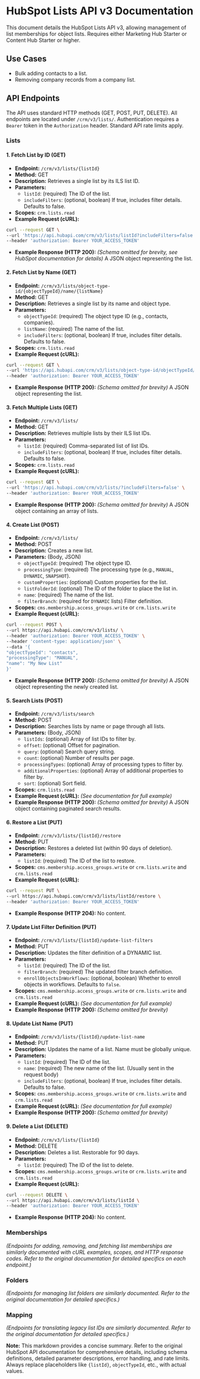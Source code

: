 # HubSpot Lists API v3 Documentation

This document details the HubSpot Lists API v3, allowing management of list memberships for object lists.  Requires either Marketing Hub Starter or Content Hub Starter or higher.

## Use Cases

* Bulk adding contacts to a list.
* Removing company records from a company list.


## API Endpoints

The API uses standard HTTP methods (GET, POST, PUT, DELETE).  All endpoints are located under `/crm/v3/lists/`.  Authentication requires a `Bearer` token in the `Authorization` header.  Standard API rate limits apply.


### Lists

#### 1. Fetch List by ID (GET)

* **Endpoint:** `/crm/v3/lists/{listId}`
* **Method:** GET
* **Description:** Retrieves a single list by its ILS list ID.
* **Parameters:**
    * `listId`: (required) The ID of the list.
    * `includeFilters`: (optional, boolean)  If true, includes filter details. Defaults to false.
* **Scopes:** `crm.lists.read`
* **Example Request (cURL):**
```bash
curl --request GET \
--url 'https://api.hubapi.com/crm/v3/lists/listId?includeFilters=false' \
--header 'authorization: Bearer YOUR_ACCESS_TOKEN'
```
* **Example Response (HTTP 200):**  *(Schema omitted for brevity, see HubSpot documentation for details)*  A JSON object representing the list.


#### 2. Fetch List by Name (GET)

* **Endpoint:** `/crm/v3/lists/object-type-id/{objectTypeId}/name/{listName}`
* **Method:** GET
* **Description:** Retrieves a single list by its name and object type.
* **Parameters:**
    * `objectTypeId`: (required) The object type ID (e.g., contacts, companies).
    * `listName`: (required) The name of the list.
    * `includeFilters`: (optional, boolean) If true, includes filter details. Defaults to false.
* **Scopes:** `crm.lists.read`
* **Example Request (cURL):**
```bash
curl --request GET \
--url 'https://api.hubapi.com/crm/v3/lists/object-type-id/objectTypeId/name/listName?includeFilters=false' \
--header 'authorization: Bearer YOUR_ACCESS_TOKEN'
```
* **Example Response (HTTP 200):**  *(Schema omitted for brevity)* A JSON object representing the list.


#### 3. Fetch Multiple Lists (GET)

* **Endpoint:** `/crm/v3/lists/`
* **Method:** GET
* **Description:** Retrieves multiple lists by their ILS list IDs.
* **Parameters:**
    * `listId`: (required) Comma-separated list of list IDs.
    * `includeFilters`: (optional, boolean) If true, includes filter details. Defaults to false.
* **Scopes:** `crm.lists.read`
* **Example Request (cURL):**
```bash
curl --request GET \
--url 'https://api.hubapi.com/crm/v3/lists/?includeFilters=false' \
--header 'authorization: Bearer YOUR_ACCESS_TOKEN'
```
* **Example Response (HTTP 200):** *(Schema omitted for brevity)* A JSON object containing an array of lists.


#### 4. Create List (POST)

* **Endpoint:** `/crm/v3/lists/`
* **Method:** POST
* **Description:** Creates a new list.
* **Parameters:** (Body, JSON)
    * `objectTypeId`: (required) The object type ID.
    * `processingType`: (required) The processing type (e.g., `MANUAL`, `DYNAMIC`, `SNAPSHOT`).
    * `customProperties`: (optional) Custom properties for the list.
    * `listFolderId`: (optional) The ID of the folder to place the list in.
    * `name`: (required) The name of the list.
    * `filterBranch`: (required for `DYNAMIC` lists)  Filter definition.
* **Scopes:** `cms.membership.access_groups.write` or `crm.lists.write`
* **Example Request (cURL):**
```bash
curl --request POST \
--url https://api.hubapi.com/crm/v3/lists/ \
--header 'authorization: Bearer YOUR_ACCESS_TOKEN' \
--header 'content-type: application/json' \
--data '{
"objectTypeId": "contacts",
"processingType": "MANUAL",
"name": "My New List"
}'
```
* **Example Response (HTTP 200):** *(Schema omitted for brevity)* A JSON object representing the newly created list.


#### 5. Search Lists (POST)

* **Endpoint:** `/crm/v3/lists/search`
* **Method:** POST
* **Description:** Searches lists by name or page through all lists.
* **Parameters:** (Body, JSON)
    * `listIds`: (optional) Array of list IDs to filter by.
    * `offset`: (optional) Offset for pagination.
    * `query`: (optional) Search query string.
    * `count`: (optional) Number of results per page.
    * `processingTypes`: (optional) Array of processing types to filter by.
    * `additionalProperties`: (optional) Array of additional properties to filter by.
    * `sort`: (optional) Sort field.
* **Scopes:** `crm.lists.read`
* **Example Request (cURL):** *(See documentation for full example)*
* **Example Response (HTTP 200):** *(Schema omitted for brevity)* A JSON object containing paginated search results.


#### 6. Restore a List (PUT)

* **Endpoint:** `/crm/v3/lists/{listId}/restore`
* **Method:** PUT
* **Description:** Restores a deleted list (within 90 days of deletion).
* **Parameters:**
    * `listId`: (required) The ID of the list to restore.
* **Scopes:** `cms.membership.access_groups.write` or `crm.lists.write` and `crm.lists.read`
* **Example Request (cURL):**
```bash
curl --request PUT \
--url https://api.hubapi.com/crm/v3/lists/listId/restore \
--header 'authorization: Bearer YOUR_ACCESS_TOKEN'
```
* **Example Response (HTTP 204):** No content.


#### 7. Update List Filter Definition (PUT)

* **Endpoint:** `/crm/v3/lists/{listId}/update-list-filters`
* **Method:** PUT
* **Description:** Updates the filter definition of a DYNAMIC list.
* **Parameters:**
    * `listId`: (required) The ID of the list.
    * `filterBranch`: (required) The updated filter branch definition.
    * `enrollObjectsInWorkflows`: (optional, boolean) Whether to enroll objects in workflows. Defaults to `false`.
* **Scopes:** `cms.membership.access_groups.write` or `crm.lists.write` and `crm.lists.read`
* **Example Request (cURL):** *(See documentation for full example)*
* **Example Response (HTTP 200):** *(Schema omitted for brevity)*


#### 8. Update List Name (PUT)

* **Endpoint:** `/crm/v3/lists/{listId}/update-list-name`
* **Method:** PUT
* **Description:** Updates the name of a list.  Name must be globally unique.
* **Parameters:**
    * `listId`: (required) The ID of the list.
    * `name`: (required) The new name of the list.  (Usually sent in the request body)
    * `includeFilters`: (optional, boolean) If true, includes filter details. Defaults to false.
* **Scopes:** `cms.membership.access_groups.write` or `crm.lists.write` and `crm.lists.read`
* **Example Request (cURL):** *(See documentation for full example)*
* **Example Response (HTTP 200):** *(Schema omitted for brevity)*


#### 9. Delete a List (DELETE)

* **Endpoint:** `/crm/v3/lists/{listId}`
* **Method:** DELETE
* **Description:** Deletes a list.  Restorable for 90 days.
* **Parameters:**
    * `listId`: (required) The ID of the list to delete.
* **Scopes:** `cms.membership.access_groups.write` or `crm.lists.write` and `crm.lists.read`
* **Example Request (cURL):**
```bash
curl --request DELETE \
--url https://api.hubapi.com/crm/v3/lists/listId \
--header 'authorization: Bearer YOUR_ACCESS_TOKEN'
```
* **Example Response (HTTP 204):** No content.


### Memberships

*(Endpoints for adding, removing, and fetching list memberships are similarly documented with cURL examples, scopes, and HTTP response codes.  Refer to the original documentation for detailed specifics on each endpoint.)*

### Folders

*(Endpoints for managing list folders are similarly documented.  Refer to the original documentation for detailed specifics.)*

### Mapping

*(Endpoints for translating legacy list IDs are similarly documented.  Refer to the original documentation for detailed specifics.)*


**Note:**  This markdown provides a concise summary.  Refer to the original HubSpot API documentation for comprehensive details, including schema definitions, detailed parameter descriptions, error handling, and rate limits.  Always replace placeholders like `{listId}`, `objectTypeId`, etc., with actual values.
